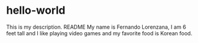 # hello-world
This is my description. README
My name is Fernando Lorenzana, I am 6 feet tall and I like playing video games and my favorite food is Korean food. 
